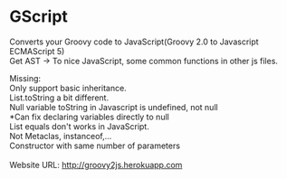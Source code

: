 GScript
=======

Converts your Groovy code to JavaScript(Groovy 2.0 to Javascript ECMAScript 5) <br/>
Get AST -> To nice JavaScript, some common functions in other js files.<br/>

Missing:<br/>
Only support basic inheritance.<br/>
List.toString a bit different.<br/>
Null variable toString in Javascript is undefined, not null<br/>
    *Can fix declaring variables directly to null<br/>
List equals don't works in JavaScript.<br/>
Not Metaclas, instanceof,...<br/>
Constructor with same number of parameters<br/>
<br/>
Website URL: http://groovy2js.herokuapp.com
